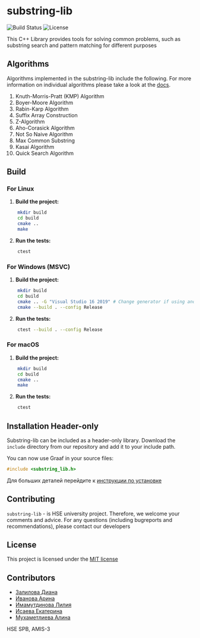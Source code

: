 # substring-lib
![Build Status](https://github.com/lilyreber/substring-lib/actions/workflows/cmake-single-platform.yml/badge.svg)
![License](https://img.shields.io/badge/License-MIT-blue.svg)

This C++ Library provides tools for solving common problems,
such as substring search and pattern matching for different
purposes


## Algorithms

Algorithms implemented in the substring-lib include the following. For more information on individual algorithms please take a look at the [docs](docs/Algo-description.pdf).
1. Knuth-Morris-Pratt (KMP) Algorithm
2. Boyer-Moore Algorithm
3. Rabin-Karp Algorithm
4. Suffix Array Construction
5. Z-Algorithm
6. Aho-Corasick Algorithm
7. Not So Naive Algorithm
8. Max Common Substring
9. Kasai Algorithm
10. Quick Search Algorithm

## Build

### For Linux

1. **Build the project:**
```sh
    mkdir build
    cd build
    cmake ..
    make
```

2. **Run the tests:**
```sh
    ctest
```

### For Windows (MSVC)

1. **Build the project:**
```sh
    mkdir build
    cd build
    cmake .. -G "Visual Studio 16 2019" # Change generator if using another version of Visual Studio
    cmake --build . --config Release
```

2. **Run the tests:**
```sh
    ctest --build . --config Release
```

### For macOS

1. **Build the project:**
```sh
    mkdir build
    cd build
    cmake ..
    make
```


2. **Run the tests:**
```sh
    ctest
```

## Installation Header-only
Substring-lib can be included as a header-only library.
Download the `include` directory from our repository and add it to your include path.

You can now use Graaf in your source files:
```c++
#include <substring_lib.h>
```

Для больших деталей перейдите к [инструкции по установке](lib/include/README.md)

## Contributing

```substring-lib``` - is HSE university project.
Therefore, we welcome your comments and advice. For any questions (including bugreports and recommendations), please contact our developers

## License

This project is licensed under the [MIT license](LICENSE)

## Contributors

* [Залилова Диана](https://www.github.com/mediana105)
* [Иванова Арина](https://www.github.com/Arishkamu)
* [Имамутдинова Лилия](https://www.github.com/lilyreber)
* [Исаева Екатерина](https://www.github.com/karambo3a)
* [Мухаметлиева Алина](https://www.github.com/Alina-Muha)

HSE SPB, AMIS-3
